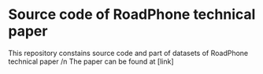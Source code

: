 # Source code of RoadPhone technical paper
This repository constains source code and part of datasets of RoadPhone technical paper /n
The paper can be found at [link]


